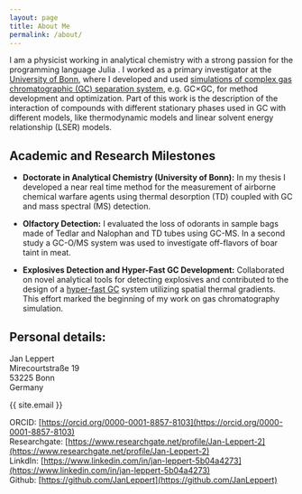 ```yaml
---
layout: page
title: About Me
permalink: /about/
---
```


I am a physicist working in analytical chemistry with a strong passion for the programming language Julia . I worked as a primary investigator at the [University of Bonn](https://www.lwf.uni-bonn.de/institute/iel/institut/lmc/Fast-GC), where I developed and used [simulations of complex gas chromatographic (GC) separation system](https://github.com/JanLeppert/GasChromatographyToolbox), e.g. GC×GC, for method development and optimization. Part of this work is the description of the interaction of compounds with different stationary phases used in GC with different models, like thermodynamic models and linear solvent energy relationship (LSER) models.

## Academic and Research Milestones

* **Doctorate in Analytical Chemistry (University of Bonn):** In my thesis I developed a near real time method for the measurement of airborne chemical warfare agents using thermal desorption (TD) coupled with GC and mass spectral (MS) detection.

* **Olfactory Detection:** I evaluated the loss of odorants in sample bags made of Tedlar and Nalophan and TD tubes using GC-MS. In a second study a GC-O/MS system was used to investigate off-flavors of boar taint in meat.

* **Explosives Detection and Hyper-Fast GC Development:** Collaborated on novel analytical tools for detecting explosives and contributed to the design of a [hyper-fast GC](https://www.hyperchrom.com/) system utilizing spatial thermal gradients. This effort marked the beginning of my work on gas chromatography simulation.

## Personal details:

Jan Leppert <br />
Mirecourtstraße 19 <br />
53225 Bonn <br />
Germany

{{ site.email }}

ORCID: [https://orcid.org/0000-0001-8857-8103](https://orcid.org/0000-0001-8857-8103) <br />
Researchgate: [https://www.researchgate.net/profile/Jan-Leppert-2](https://www.researchgate.net/profile/Jan-Leppert-2) <br />
LinkdIn: [https://www.linkedin.com/in/jan-leppert-5b04a4273](https://www.linkedin.com/in/jan-leppert-5b04a4273) <br />
Github: [https://github.com/JanLeppert](https://github.com/JanLeppert)
